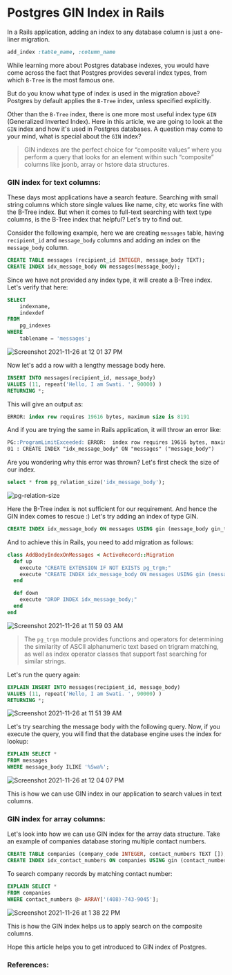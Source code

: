 # Postgres GIN Index in Rails

In a Rails application, adding an index to any database column is just a one-liner migration.

```rb
add_index :table_name, :column_name
```
While learning more about Postgres database indexes, you would have come across the fact that Postgres provides several index types, from which `B-Tree` is the most famous one. 

But do you know what type of index is used in the migration above? Postgres by default applies the `B-Tree` index, unless specified explicitly. 

Other than the `B-Tree` index, there is one more most useful index type `GIN` (Generalized Inverted Index). Here in this article, we are going to look at the `GIN` index and how it's used in Postgres databases. A question may come to your mind, what is special about the `GIN` index?

> GIN indexes are the perfect choice for “composite values” where you perform a query that looks for an element within such “composite” columns like jsonb, array or hstore data structures. 

### GIN index for text columns:

These days most applications have a search feature. Searching with small string columns which store single values like name, city, etc works fine with the B-Tree index. But when it comes to full-text searching with text type columns, is the B-Tree index that helpful? Let's try to find out.

Consider the following example, here we are creating `messages` table, having `recipient_id` and `message_body` columns and adding an index on the `message_body` column. 

```sql
CREATE TABLE messages (recipient_id INTEGER, message_body TEXT);
CREATE INDEX idx_message_body ON messages(message_body);
```

Since we have not provided any index type, it will create a B-Tree index. Let's verify that here:

```sql
SELECT
    indexname,
    indexdef
FROM
    pg_indexes
WHERE
    tablename = 'messages';
```

![Screenshot 2021-11-26 at 12 01 37 PM](https://user-images.githubusercontent.com/1950768/143555889-fb81d527-7d0b-4830-86dc-77bc26093b53.png)

Now let's add a row with a lengthy message body here.

```sql
INSERT INTO messages(recipient_id, message_body)
VALUES (11, repeat('Hello, I am Swati. ', 90000) )
RETURNING *;  
```

This will give an output as:

```sql
ERROR: index row requires 19616 bytes, maximum size is 8191
```

And if you are trying the same in Rails application, it will throw an error like:

```md
PG::ProgramLimitExceeded: ERROR:  index row requires 19616 bytes, maximum size is 8191
01 : CREATE INDEX "idx_message_body" ON "messages" ("message_body")
```

Are you wondering why this error was thrown? Let's first check the size of our index.

```sql
select * from pg_relation_size('idx_message_body');
```
![pg-relation-size](https://user-images.githubusercontent.com/1950768/143556204-a28433f4-2031-4f10-9082-54d98560dc2c.png)

Here the B-Tree index is not sufficient for our requirement. And hence the GIN index comes to rescue :) Let's try adding an index of type GIN.

```sql
CREATE INDEX idx_message_body ON messages USING gin (message_body gin_trgm_ops);
```

And to achieve this in Rails, you need to add migration as follows:

```rb
class AddBodyIndexOnMessages < ActiveRecord::Migration
  def up
    execute "CREATE EXTENSION IF NOT EXISTS pg_trgm;"
    execute "CREATE INDEX idx_message_body ON messages USING gin (message_body gin_trgm_ops);"
  end

  def down
    execute "DROP INDEX idx_message_body;"
  end
end
```
![Screenshot 2021-11-26 at 11 59 03 AM](https://user-images.githubusercontent.com/1950768/143556371-9b1d9054-b473-43da-b523-69ca4d31fab5.png)

> The `pg_trgm` module provides functions and operators for determining the similarity of ASCII alphanumeric text based on trigram matching, as well as index operator classes that support fast searching for similar strings.

Let's run the query again:

```sql
EXPLAIN INSERT INTO messages(recipient_id, message_body)
VALUES (11, repeat('Hello, I am Swati. ', 90000) )
RETURNING *;  
```

![Screenshot 2021-11-26 at 11 51 39 AM](https://user-images.githubusercontent.com/1950768/143556511-69de435a-e6dc-419b-88f7-3da59d9b19a1.png)

Let's try searching the message body with the following query. Now, if you execute the query, you will find that the database engine uses the index for lookup:

```sql
EXPLAIN SELECT *
FROM messages
WHERE message_body ILIKE '%Swa%';  
```
![Screenshot 2021-11-26 at 12 04 07 PM](https://user-images.githubusercontent.com/1950768/143556569-a5082740-af42-4a84-9f37-167f7ed3ecfa.png)

This is how we can use GIN index in our application to search values in text columns.

### GIN index for array columns:

Let's look into how we can use GIN index for the array data structure. Take an example of companies database storing multiple contact numbers.

```sql
CREATE TABLE companies (company_code INTEGER, contact_numbers TEXT []);
CREATE INDEX idx_contact_numbers ON companies USING gin (contact_numbers);
```

To search company records by matching contact number: 

```sql
EXPLAIN SELECT *
FROM companies
WHERE contact_numbers @> ARRAY['(408)-743-9045'];
``` 

![Screenshot 2021-11-26 at 1 38 22 PM](https://user-images.githubusercontent.com/1950768/143556751-da3b258c-5279-44ea-82eb-af130ae13ed0.png)


This is how the GIN index helps us to apply search on the composite columns. 

Hope this article helps you to get introduced to GIN index of Postgres. 


### References:

